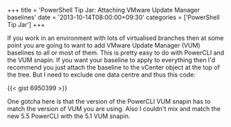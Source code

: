+++
title = 'PowerShell Tip Jar: Attaching VMware Update Manager baselines'
date = '2013-10-14T08:00:00+09:30'
categories = ['PowerShell Tip Jar']
+++

If you work in an environment with lots of virtualised branches then at some
point you are going to want to add VMware Update Manager (VUM) baselines to
all or most of them. This is pretty easy to do with PowerCLI and the VUM
snapin. If you want your baseline to apply to everything then I'd recommend
you just attach the baseline to the vCenter object at the top of the tree.
But I need to exclude one data centre and thus this code:

{{< gist 6950399 >}}

One gotcha here is that the version of the PowerCLI VUM snapin has to match
the version of VUM you are using. Also I couldn't mix and match the new 5.5
PowerCLI with the 5.1 VUM snapin.
